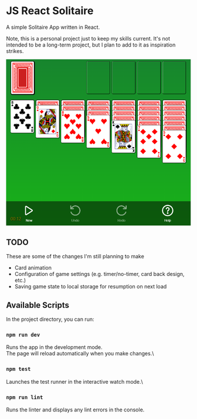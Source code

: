 # JS React Solitaire

A simple Solitaire App written in React. 

Note, this is a personal project just to keep my skills current. It's not intended to be a long-term project, but I plan to add to it as inspiration strikes. 

![Solitaire Play field](docs/playfield.png)

## TODO

These are some of the changes I'm still planning to make

- Card animation
- Configuration of game settings (e.g. timer/no-timer, card back design, etc.)
- Saving game state to local storage for resumption on next load

## Available Scripts

In the project directory, you can run:

### `npm run dev`

Runs the app in the development mode. \
The page will reload automatically when you make changes.\

### `npm test`

Launches the test runner in the interactive watch mode.\

### `npm run lint`

Runs the linter and displays any lint errors in the console.
